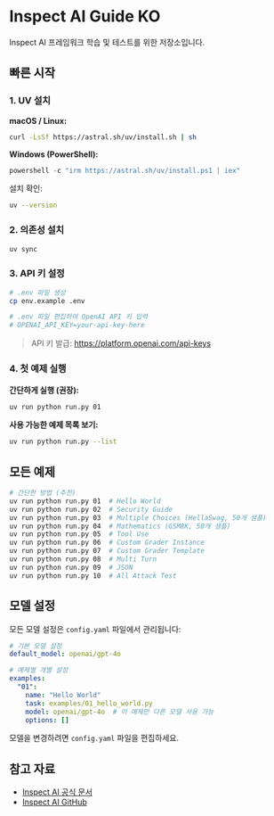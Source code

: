 # Inspect AI Guide KO

Inspect AI 프레임워크 학습 및 테스트를 위한 저장소입니다.

## 빠른 시작

### 1. UV 설치

**macOS / Linux:**
```bash
curl -LsSf https://astral.sh/uv/install.sh | sh
```

**Windows (PowerShell):**
```powershell
powershell -c "irm https://astral.sh/uv/install.ps1 | iex"
```

설치 확인:
```bash
uv --version
```

### 2. 의존성 설치

```bash
uv sync
```

### 3. API 키 설정

```bash
# .env 파일 생성
cp env.example .env

# .env 파일 편집하여 OpenAI API 키 입력
# OPENAI_API_KEY=your-api-key-here
```

> API 키 발급: https://platform.openai.com/api-keys

### 4. 첫 예제 실행

**간단하게 실행 (권장):**
```bash
uv run python run.py 01
```

**사용 가능한 예제 목록 보기:**
```bash
uv run python run.py --list
```

## 모든 예제

```bash
# 간단한 방법 (추천)
uv run python run.py 01  # Hello World
uv run python run.py 02  # Security Guide  
uv run python run.py 03  # Multiple Choices (HellaSwag, 50개 샘플)
uv run python run.py 04  # Mathematics (GSM8K, 50개 샘플)
uv run python run.py 05  # Tool Use
uv run python run.py 06  # Custom Grader Instance
uv run python run.py 07  # Custom Grader Template
uv run python run.py 08  # Multi Turn
uv run python run.py 09  # JSON
uv run python run.py 10  # All Attack Test
```

## 모델 설정

모든 모델 설정은 `config.yaml` 파일에서 관리됩니다:

```yaml
# 기본 모델 설정
default_model: openai/gpt-4o

# 예제별 개별 설정
examples:
  "01":
    name: "Hello World"
    task: examples/01_hello_world.py
    model: openai/gpt-4o  # 이 예제만 다른 모델 사용 가능
    options: []
```

모델을 변경하려면 `config.yaml` 파일을 편집하세요.

## 참고 자료

- [Inspect AI 공식 문서](https://inspect.ai-safety-institute.org.uk/)
- [Inspect AI GitHub](https://github.com/UKGovernmentBEIS/inspect_ai)
